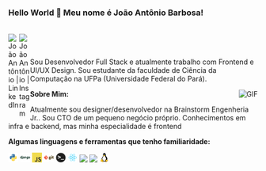 ### Hello World 👋 Meu nome é João Antônio Barbosa!

<br/>


<a href="https://twitter.com/sakigo_09">
<img align="left" alt="João Antônio | LinkedIn" width="22px" src="https://cdn.jsdelivr.net/npm/simple-icons@v3/icons/linkedin.svg" />
</a>
<a href="https://www.instagram.com/juaomarajo/">
<img align="left" alt="João Antônio | Instagram" width="22px" src="https://cdn.jsdelivr.net/npm/simple-icons@v3/icons/instagram.svg" />
</a>
<br />

<br />

Sou Desenvolvedor Full Stack e atualmente trabalho com Frontend e UI/UX Design. Sou estudante da faculdade de Ciência da Computação na UFPa (Universidade Federal do Pará). 


<img align="right" alt="GIF" src="https://media.giphy.com/media/USV0ym3bVWQJJmNu3N/giphy.gif" />


**Sobre Mim:**

Atualmente sou designer/desenvolvedor na Brainstorm Engenheria Jr..
Sou CTO de um pequeno negócio próprio.
Conhecimentos em infra e backend, mas minha especialidade é frontend

**Algumas linguagens e ferramentas que tenho familiaridade:**


<code><img height="20" src="https://raw.githubusercontent.com/github/explore/80688e429a7d4ef2fca1e82350fe8e3517d3494d/topics/python/python.png"></code>
<code><img height="20" src="https://raw.githubusercontent.com/github/explore/80688e429a7d4ef2fca1e82350fe8e3517d3494d/topics/django/django.png"></code>
<code><img height="20" src="https://raw.githubusercontent.com/github/explore/80688e429a7d4ef2fca1e82350fe8e3517d3494d/topics/javascript/javascript.png"></code>
<code><img height="20" src="https://raw.githubusercontent.com/github/explore/80688e429a7d4ef2fca1e82350fe8e3517d3494d/topics/git/git.png"></code>
<code><img height="20" src="https://raw.githubusercontent.com/github/explore/80688e429a7d4ef2fca1e82350fe8e3517d3494d/topics/terminal/terminal.png"></code>
<code><img height="20" src="https://raw.githubusercontent.com/github/explore/80688e429a7d4ef2fca1e82350fe8e3517d3494d/topics/react/react.png"></code>
<code><img height="20" src="https://static-00.iconduck.com/assets.00/next-js-icon-2048x2048-5dqjgeku.png"></code>
<code><img height="20" src="https://static-00.iconduck.com/assets.00/tailwind-css-icon-2048x1229-u8dzt4uh.png"></code>
<code><img height="20" src="https://raw.githubusercontent.com/github/explore/80688e429a7d4ef2fca1e82350fe8e3517d3494d/topics/linux/linux.png"></code>
